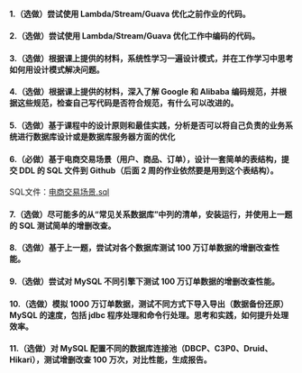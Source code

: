 #### 1.（选做）尝试使用 Lambda/Stream/Guava 优化之前作业的代码。
#### 2.（选做）尝试使用 Lambda/Stream/Guava 优化工作中编码的代码。
#### 3.（选做）根据课上提供的材料，系统性学习一遍设计模式，并在工作学习中思考如何用设计模式解决问题。
#### 4.（选做）根据课上提供的材料，深入了解 Google 和 Alibaba 编码规范，并根据这些规范，检查自己写代码是否符合规范，有什么可以改进的。
#### 5.（选做）基于课程中的设计原则和最佳实践，分析是否可以将自己负责的业务系统进行数据库设计或是数据库服务器方面的优化
#### 6.（必做）基于电商交易场景（用户、商品、订单），设计一套简单的表结构，提交 DDL 的 SQL 文件到 Github（后面 2 周的作业依然要是用到这个表结构）。
SQL文件：[电商交易场景.sql]()
#### 7.（选做）尽可能多的从“常见关系数据库”中列的清单，安装运行，并使用上一题的 SQL 测试简单的增删改查。
#### 8.（选做）基于上一题，尝试对各个数据库测试 100 万订单数据的增删改查性能。
#### 9.（选做）尝试对 MySQL 不同引擎下测试 100 万订单数据的增删改查性能。
#### 10.（选做）模拟 1000 万订单数据，测试不同方式下导入导出（数据备份还原）MySQL 的速度，包括 jdbc 程序处理和命令行处理。思考和实践，如何提升处理效率。
#### 11.（选做）对 MySQL 配置不同的数据库连接池（DBCP、C3P0、Druid、Hikari），测试增删改查 100 万次，对比性能，生成报告。
